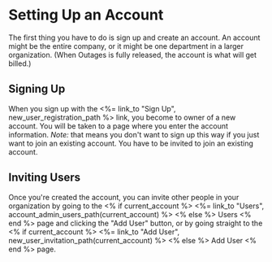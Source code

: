 # Setting Up an Account

The first thing you have to do is
sign up
and create an account.
An account might be the entire company,
or it might be one department in a larger organization.
(When Outages is fully released,
the account is what will get billed.)

## Signing Up
When you sign up with the
<%= link_to "Sign Up", new_user_registration_path %>
link,
you become to owner of a new account.
You will be taken to a page
where you enter the account information.
*Note:* that means you don't want to sign up this way
if you just want to join an existing account.
You have to be invited to join an existing account.

## Inviting Users
Once you're created the account,
you can invite other people in your organization
by going to the
<% if current_account %>
<%= link_to "Users", account_admin_users_path(current_account) %>
<% else %>
Users
<% end %>
page
and clicking the "Add User" button,
or by going straight to the
<% if current_account %>
<%= link_to "Add User", new_user_invitation_path(current_account) %>
<% else %>
Add User
<% end %>
page.
